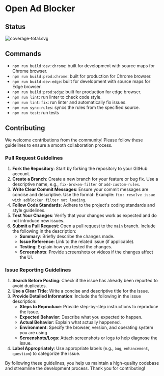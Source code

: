 # Open Ad Blocker

## Status
![coverage-total.svg](coverage-badges/coverage-total.svg)

## Commands
- `npm run build:dev:chrome`: built for development with source maps for Chrome browser.
- `npm run build:prod:chrome`: built for production for Chrome browser.
- `npm run build:dev:edge`: built for development with source maps for Edge browser.
- `npm run build:prod:edge`: built for production for edge browser.
- `npm run lint`: run linter to check code style.
- `npm run lint:fix`: run linter and automatically fix issues.
- `npm run sync-rules`: syncs the rules from the specified source.
- `npm run test`: run tests
## Contributing

We welcome contributions from the community! Please follow these guidelines to ensure a smooth collaboration process.

### Pull Request Guidelines

1. **Fork the Repository**: Start by forking the repository to your GitHub account.
2. **Create a Branch**: Create a new branch for your feature or bug fix. Use a descriptive name, e.g., `fix-broken-filter` or `add-custom-rules`.
3. **Write Clear Commit Messages**: Ensure your commit messages are concise and descriptive. Use the format:
   Example: `fix: resolve issue with adblocker filter not loading`.
4. **Follow Code Standards**: Adhere to the project's coding standards and style guidelines.
5. **Test Your Changes**: Verify that your changes work as expected and do not introduce new issues.
6. **Submit a Pull Request**: Open a pull request to the `main` branch. Include the following in the description:
   - **Summary**: Briefly describe the changes made.
   - **Issue Reference**: Link to the related issue (if applicable).
   - **Testing**: Explain how you tested the changes.
   - **Screenshots**: Provide screenshots or videos if the changes affect the UI.

### Issue Reporting Guidelines

1. **Search Before Posting**: Check if the issue has already been reported to avoid duplicates.
2. **Use a Clear Title**: Write a concise and descriptive title for the issue.
3. **Provide Detailed Information**: Include the following in the issue description:
   - **Steps to Reproduce**: Provide step-by-step instructions to reproduce the issue.
   - **Expected Behavior**: Describe what you expected to happen.
   - **Actual Behavior**: Explain what actually happened.
   - **Environment**: Specify the browser, version, and operating system you are using.
   - **Screenshots/Logs**: Attach screenshots or logs to help diagnose the issue.
4. **Label Appropriately**: Use appropriate labels (e.g., `bug`, `enhancement`, `question`) to categorize the issue.

By following these guidelines, you help us maintain a high-quality codebase and streamline the development process. Thank you for contributing!
